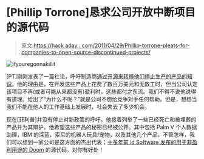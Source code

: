 # [Phillip Torrone]恳求公司开放中断项目的源代码

> 原文:[https://hack aday . com/2011/04/29/Phillip-torrone-pleats-for-companies-to-open-source-discontinued-projects/](https://hackaday.com/2011/04/29/phillip-torrone-pleads-for-companies-to-open-source-discontinued-projects/)

![](../Images/74dad5b800f9eda306bf60c182da5432.png "ifyouregonnakillit")

[PT]刚刚发表了一篇社论，呼吁制造商[通过开源来转移他们停止生产的产品的知识](http://blog.makezine.com/archive/2011/04/if-youre-going-to-kill-it-open-source-it.html)。他的理由是，在开发这些产品上花费了数百万美元和无数工时，但当公司认定该项目不再(或者可能从来都没有)盈利时，这些都付之东流。我们不得不说他说得有道理。给出了“为什么不呢？”就是公司不想给竞争对手任何帮助。但是，想想当我们不能在他人的工作基础上发展时，社会失去了多少机会。

现在[菲利普]并没有停止对新政策的呼吁。他接着列举了一些已经死亡和被埋葬的产品并为其辩护，他希望这些产品的秘密已经被公开。其中包括 Palm V 个人数据助理，IBM 的深蓝，索尼的机器人玩具/宠物，以及其他几个产品。不管怎样，我们可以想到一家公司是这方面的杰出代表；[十多年前 id Software 发布的用于非盈利用途的 Doom](http://en.wikipedia.org/wiki/Doom_source_port) 的源代码。对你有好处！